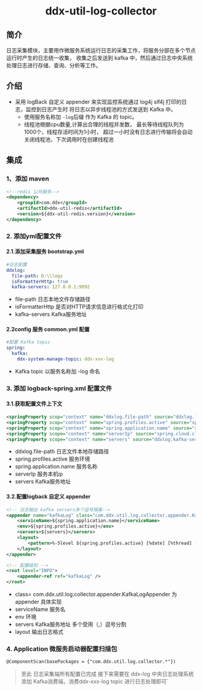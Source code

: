<h1 align="center">ddx-util-log-collector</h1>

## 简介
日志采集模块，主要用作微服务系统运行日志的采集工作，将服务分部在多个节点运行时产生的日志统一收集，
收集之后发送到 kafka 中，然后通过日志中央系统处理日志进行存储、查询、分析等工作。

## 介绍
- 采用 logBack 自定义 appender 来实现监控系统通过 log4j slf4j 打印的日志，监控到日志产生时
将日志以异步线程池的方式发送到 Kafka 中。
    - 使用服务名称加 `-log`后缀 作为 Kafka 的 topic。
    - 线程池根据cpu数量,计算出合理的线程并发数，
    最长等待线程队列为1000个，线程存活时间为1小时，
    超过一小时没有日志进行传输将会自动关闭线程池，下次调用时在创建线程池
## 集成
### 1、添加 maven 
```xml
<!--redis 公共服务-->
<dependency>
    <groupId>com.ddx</groupId>
    <artifactId>ddx-util-redis</artifactId>
    <version>${ddx-util-redis.version}</version>
</dependency>
```
### 2. 添加yml配置文件 
#### 2.1.添加采集服务 bootstrap.yml
```yaml
#日志配置
ddxlog:
  file-path: D:\\logs
  isFormatterHttp: true
  kafka-servers: 127.0.0.1:9092
```
- file-path 日志本地文件存储路径
- isFormatterHttp 是否对HTTP请求信息进行格式化打印
- kafka-servers Kafka服务地址
#### 2.2config 服务 common.yml 配置
```yaml
#配置 Kafka topic
spring:
  kafka:
    ddx-system-manage-topic: ddx-xxx-log
```
- Kafka topic 以服务名称加 -log 命名
### 3. 添加 logback-spring.xml 配置文件
#### 3.1.获取配置文件上下文
```xml
<springProperty scop="context" name="ddxlog.file-path" source="ddxlog.file-path" defaultValue=""/>
<springProperty scop="context" name="spring.profiles.active" source="spring.profiles.active" defaultValue=""/>
<springProperty scop="context" name="spring.application.name" source="spring.application.name" defaultValue=""/>
<springProperty scope="context" name="serverIp" source="spring.cloud.client.ip-address" defaultValue=""/>
<springProperty scope="context" name="servers" source="ddxlog.kafka-servers" defaultValue=""/>
```
- ddxlog.file-path 日志文件本地存储路径
- spring.profiles.active 服务环境
- spring.application.name 服务名称
- serverIp 服务本机ip
- servers Kafka服务地址
#### 3.2.配置logback 自定义 appender
```xml
<!-- 日志输出 kafka servers多个逗号隔离-->
<appender name="kafkaLog" class="com.ddx.util.log.collector.appender.KafkaLogAppender">
    <serviceName>${spring.application.name}</serviceName>
    <env>${spring.profiles.active}</env>
    <servers>${servers}</servers>
    <layout>
        <pattern>%-5level ${spring.profiles.active} [%date] [%thread] [${serverIp}] [%X{serialNumber}] [%logger-%line] : %msg%n</pattern>
    </layout>
</appender>

<!-- 配置级别 -->
<root level="INFO">
    <appender-ref ref="kafkaLog" />
</root>
```
- class= com.ddx.util.log.collector.appender.KafkaLogAppender 为 appender 具体实现
- serviceName 服务名
- env 环境
- servers Kafka服务地址 多个受用（,）逗号分割
- layout 输出日志格式
### 4. Application 微服务启动器配置扫描包
```markdown
@ComponentScan(basePackages = {"com.ddx.util.log.collector.*"})
```
>至此 日志采集端所有配置已完成 接下来需要在 ddx-log 中央日志处理系统添加 Kafka消费端，消费ddx-xxx-log topic 进行日志处理即可`